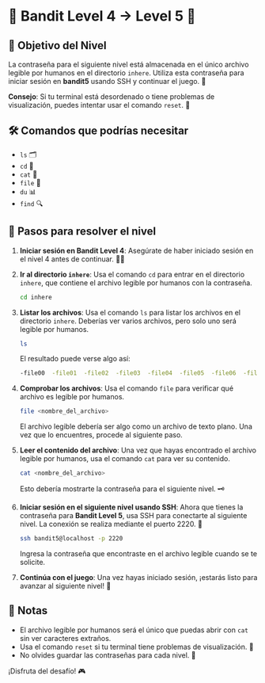 # 🌟 Bandit Level 4 → Level 5 🌟

## 🎯 Objetivo del Nivel
La contraseña para el siguiente nivel está almacenada en el único archivo legible por humanos en el directorio `inhere`. Utiliza esta contraseña para iniciar sesión en **bandit5** usando SSH y continuar el juego. 🔑

**Consejo**: Si tu terminal está desordenado o tiene problemas de visualización, puedes intentar usar el comando `reset`. 🔄

## 🛠️ Comandos que podrías necesitar
- `ls` 🗂️
- `cd` 📂
- `cat` 📜
- `file` 📝
- `du` 📊
- `find` 🔍

## 📝 Pasos para resolver el nivel

1. **Iniciar sesión en Bandit Level 4**: Asegúrate de haber iniciado sesión en el nivel 4 antes de continuar. 👨‍💻

2. **Ir al directorio `inhere`**: Usa el comando `cd` para entrar en el directorio `inhere`, que contiene el archivo legible por humanos con la contraseña.

    ```bash
    cd inhere
    ```

3. **Listar los archivos**: Usa el comando `ls` para listar los archivos en el directorio `inhere`. Deberías ver varios archivos, pero solo uno será legible por humanos.

    ```bash
    ls
    ```

    El resultado puede verse algo así:

    ```bash
    -file00  -file01  -file02  -file03  -file04  -file05  -file06  -file07  -file08  -file09
    ```

4. **Comprobar los archivos**: Usa el comando `file` para verificar qué archivo es legible por humanos.

    ```bash
    file <nombre_del_archivo>
    ```

    El archivo legible debería ser algo como un archivo de texto plano. Una vez que lo encuentres, procede al siguiente paso.

5. **Leer el contenido del archivo**: Una vez que hayas encontrado el archivo legible por humanos, usa el comando `cat` para ver su contenido.

    ```bash
    cat <nombre_del_archivo>
    ```

    Esto debería mostrarte la contraseña para el siguiente nivel. 🗝️

6. **Iniciar sesión en el siguiente nivel usando SSH**: Ahora que tienes la contraseña para **Bandit Level 5**, usa SSH para conectarte al siguiente nivel. La conexión se realiza mediante el puerto 2220. 🔐

    ```bash
    ssh bandit5@localhost -p 2220
    ```

    Ingresa la contraseña que encontraste en el archivo legible cuando se te solicite.

7. **Continúa con el juego**: Una vez hayas iniciado sesión, ¡estarás listo para avanzar al siguiente nivel! 🚀

## 📝 Notas
- El archivo legible por humanos será el único que puedas abrir con `cat` sin ver caracteres extraños.
- Usa el comando `reset` si tu terminal tiene problemas de visualización. 🔄
- No olvides guardar las contraseñas para cada nivel. 📓

¡Disfruta del desafío! 🎮
